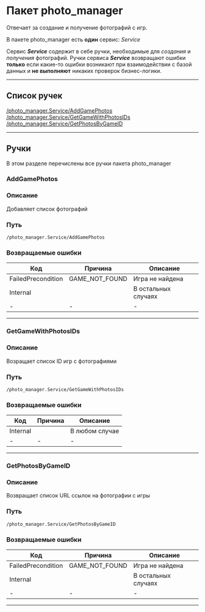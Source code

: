 # Пакет photo_manager

Отвечает за создание и получение фотографий с игр. 

В пакете photo_manager есть **один** сервис: *Service*

Сервис ***Service*** содержит в себе ручки, необходимые для *создания* и *получения* фотографий. Ручки сервиса ***Service*** возвращают ошибки **только** если какие-то ошибки возникают при взаимодействии с  базой данных и **не выполняют** никаких проверок бизнес-логики.

---
## Список ручек
[/photo_manager.Service/AddGamePhotos](#/photo_manager.Service/AddGamePhotos)  
[/photo_manager.Service/GetGameWithPhotosIDs](#/photo_manager.Service/GetGameWithPhotosIDs)  
[/photo_manager.Service/GetPhotosByGameID](#/photo_manager.Service/GetPhotosByGameID)  

---
## Ручки
В этом разделе перечислены все ручки пакета photo_manager

### <a id="/photo_manager.Service/AddGamePhotos">AddGamePhotos</a>
### Описание
Добавляет список фотографий
### Путь
`/photo_manager.Service/AddGamePhotos`
### Возвращаемые ошибки
| Код | Причина | Описание |
| - | - | - |
| FailedPrecondition | GAME_NOT_FOUND | Игра не найдена |
| Internal | | В остальных случаях |
| - | - | - |

---
### <a id="/photo_manager.Service/GetGameWithPhotosIDs">GetGameWithPhotosIDs</a>
### Описание
Возращает список ID игр с фотографиями
### Путь
`/photo_manager.Service/GetGameWithPhotosIDs`
### Возвращаемые ошибки
| Код | Причина | Описание |
| - | - | - |
| Internal | | В любом случае |
| - | - | - |

---
### <a id="/photo_manager.Service/GetPhotosByGameID">GetPhotosByGameID</a>
### Описание
Возвращает список URL ссылок на фотографии с игры
### Путь
`/photo_manager.Service/GetPhotosByGameID`
### Возвращаемые ошибки
| Код | Причина | Описание |
| - | - | - |
| FailedPrecondition | GAME_NOT_FOUND | Игра не найдена |
| Internal | | В остальных случаях |
| - | - | - |

---
